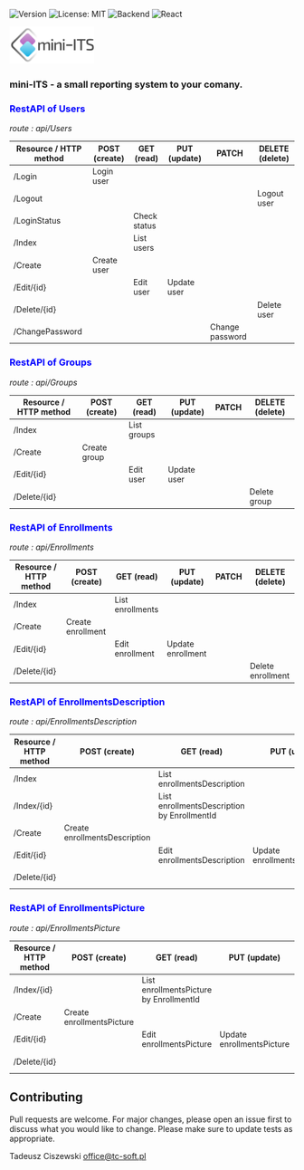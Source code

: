 ![Version](https://badgen.net/badge/version/1.0.1/blue)
![License: MIT](https://badgen.net/badge/license/MIT/green)
![Backend](https://badgen.net/badge/backend/.NET%209.x/blueviolet)
![React](https://badgen.net/badge/frontend/React/blue)

<p align="left">
  <img src="https://raw.githubusercontent.com/tc-soft/mini-ITS/main/mini-ITS.Web/ClientApp/src/images/mini-ITS.svg" alt="Logo mini-ITS" width="150">
</p>

### mini-ITS - a small reporting system to your comany.

### <span style="color:blue">**RestAPI of Users**</span>
*route : api/Users*

| Resource / HTTP method | POST (create)      | GET (read)       | PUT (update)       | PATCH           | DELETE (delete)   |
| ---------------------- | ------------------ | ---------------- | ------------------ | --------------- |------------------ |
| /Login                 | Login user         |                  |                    |                 |                   |
| /Logout                |                    |                  |                    |                 | Logout user       |
| /LoginStatus           |                    | Check status     |                    |                 |                   |
| /Index                 |                    | List users       |                    |                 |                   |
| /Create                | Create user        |                  |                    |                 |                   |
| /Edit/{id}             |                    | Edit user        | Update user        |                 |                   |
| /Delete/{id}           |                    |                  |                    |                 | Delete user       |
| /ChangePassword        |                    |                  |                    | Change password |                   |

### <span style="color:blue">**RestAPI of Groups**</span>
*route : api/Groups*

| Resource / HTTP method | POST (create)      | GET (read)       | PUT (update)       | PATCH           | DELETE (delete)   |
| ---------------------- | ------------------ | ---------------- | ------------------ | --------------- |------------------ |
| /Index                 |                    | List groups      |                    |                 |                   |
| /Create                | Create group       |                  |                    |                 |                   |
| /Edit/{id}             |                    | Edit user        | Update user        |                 |                   |
| /Delete/{id}           |                    |                  |                    |                 | Delete group      |

### <span style="color:blue">**RestAPI of Enrollments**</span>
*route : api/Enrollments*

| Resource / HTTP method | POST (create)      | GET (read)       | PUT (update)       | PATCH           | DELETE (delete)   |
| ---------------------- | ------------------ | ---------------- | ------------------ | --------------- |------------------ |
| /Index                 |                    | List enrollments |                    |                 |                   |
| /Create                | Create enrollment  |                  |                    |                 |                   |
| /Edit/{id}             |                    | Edit enrollment  | Update enrollment  |                 |                   |
| /Delete/{id}           |                    |                  |                    |                 | Delete enrollment |

### <span style="color:blue">**RestAPI of EnrollmentsDescription**</span>
*route : api/EnrollmentsDescription*

| Resource / HTTP method | POST (create)                     | GET (read)                                          | PUT (update)                      | PATCH | DELETE (delete)                   |
| ---------------------- | --------------------------------- | --------------------------------------------------- | --------------------------------- | ----- |---------------------------------- |
| /Index                 |                                   | List<br> enrollmentsDescription                     |                                   |       |                                   |
| /Index/{id}            |                                   | List<br> enrollmentsDescription<br> by EnrollmentId |                                   |       |                                   |
| /Create                | Create<br> enrollmentsDescription |                                                     |                                   |       |                                   |
| /Edit/{id}             |                                   | Edit<br> enrollmentsDescription                     | Update<br> enrollmentsDescription |       |                                   |
| /Delete/{id}           |                                   |                                                     |                                   |       | Delete<br> enrollmentsDescription |

### <span style="color:blue">**RestAPI of EnrollmentsPicture**</span>
*route : api/EnrollmentsPicture*

| Resource / HTTP method | POST (create)                     | GET (read)                                          | PUT (update)                      | PATCH | DELETE (delete)                   |
| ---------------------- | --------------------------------- | --------------------------------------------------- | --------------------------------- | ----- |---------------------------------- |
| /Index/{id}            |                                   | List<br> enrollmentsPicture<br> by EnrollmentId     |                                   |       |                                   |
| /Create                | Create<br> enrollmentsPicture     |                                                     |                                   |       |                                   |
| /Edit/{id}             |                                   | Edit<br> enrollmentsPicture                         | Update<br> enrollmentsPicture     |       |                                   |
| /Delete/{id}           |                                   |                                                     |                                   |       | Delete<br> enrollmentsPicture     |


## Contributing
Pull requests are welcome. For major changes, please open an issue first to discuss what you would like to change. Please make sure to update tests as appropriate.

Tadeusz Ciszewski
office@tc-soft.pl